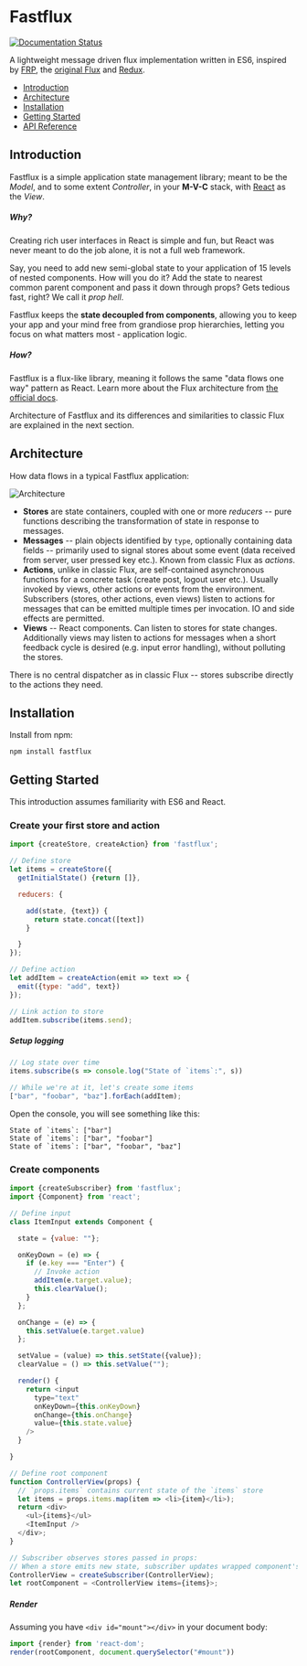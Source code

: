 # Fastflux

[![Documentation Status](http://rvikmanis.github.io/fastflux/badge.svg)](http://rvikmanis.github.io/fastflux/source.html)

A lightweight message driven flux implementation written in ES6,
inspired by [FRP](https://en.wikipedia.org/wiki/Functional_reactive_programming),
the [original Flux](https://facebook.github.io/flux/docs/overview.html)
and [Redux](https://github.com/rackt/redux).

- [Introduction](#introduction)
- [Architecture](#architecture)
- [Installation](#installation)
- [Getting Started](#getting-started)
- [API Reference](http://rvikmanis.github.io/fastflux/identifiers.html)

## Introduction

Fastflux is a simple application state management library; meant to be the *Model*, and to some extent *Controller*, in your **M-V-C** stack, with [React](https://facebook.github.io/react/) as the *View*.

##### Why?

Creating rich user interfaces in React is simple and fun, but React was never meant to do the job alone, it is not a full web framework.

Say, you need to add new semi-global state to your application of 15 levels of nested components. How will you do it? Add the state to nearest common parent component and pass it down through props? Gets tedious fast, right? We call it *prop hell*.

Fastflux keeps the **state decoupled from components**, allowing you to keep your app and your mind free from grandiose prop hierarchies, letting you focus on what matters most - application logic.

##### How?

Fastflux is a flux-like library, meaning it follows the same "data flows one way" pattern as React. Learn more about the Flux architecture from [the official docs](http://facebook.github.io/flux/docs/overview.html#content).

Architecture of Fastflux and its differences and similarities to classic Flux are explained in the next section.


## Architecture

How data flows in a typical Fastflux application:

![Architecture](http://s14.postimg.org/orljt6rbl/fastflux.png)

- **Stores** are state containers, coupled with one or more *reducers* -- pure functions describing the transformation of state in response to messages.
- **Messages** -- plain objects identified by `type`, optionally containing data fields -- primarily used to signal stores about some event (data received from server, user pressed key etc.). Known from classic Flux as *actions*.
- **Actions**, unlike in classic Flux, are self-contained asynchronous functions for a concrete task (create post, logout user etc.). Usually invoked by views, other actions or events from the environment. Subscribers (stores, other actions, even views) listen to actions for messages that can be emitted multiple times per invocation. IO and side effects are permitted.
- **Views** -- React components. Can listen to stores for state changes. Additionally views may listen to actions for messages when a short feedback cycle is desired (e.g. input error handling), without polluting the stores.

There is no central dispatcher as in classic Flux -- stores subscribe directly to the actions they need.

## Installation

Install from npm:

```plain
npm install fastflux
```

## Getting Started

This introduction assumes familiarity with ES6 and React.

### Create your first store and action

```js
import {createStore, createAction} from 'fastflux';

// Define store
let items = createStore({
  getInitialState() {return []},

  reducers: {

    add(state, {text}) {
      return state.concat([text])
    }

  }
});

// Define action
let addItem = createAction(emit => text => {
  emit({type: "add", text})
});

// Link action to store
addItem.subscribe(items.send);

```

##### Setup logging

```js
// Log state over time
items.subscribe(s => console.log("State of `items`:", s))

// While we're at it, let's create some items
["bar", "foobar", "baz"].forEach(addItem);
```

Open the console, you will see something like this:

```plain
State of `items`: ["bar"]
State of `items`: ["bar", "foobar"]
State of `items`: ["bar", "foobar", "baz"]
```

### Create components

```js
import {createSubscriber} from 'fastflux';
import {Component} from 'react';

// Define input
class ItemInput extends Component {

  state = {value: ""};

  onKeyDown = (e) => {
    if (e.key === "Enter") {
      // Invoke action
      addItem(e.target.value);
      this.clearValue();
    }
  };

  onChange = (e) => {
    this.setValue(e.target.value)
  };

  setValue = (value) => this.setState({value});
  clearValue = () => this.setValue("");

  render() {
    return <input
      type="text"
      onKeyDown={this.onKeyDown}
      onChange={this.onChange}
      value={this.state.value}
    />
  }

}

// Define root component
function ControllerView(props) {
  // `props.items` contains current state of the `items` store
  let items = props.items.map(item => <li>{item}</li>);
  return <div>
    <ul>{items}</ul>
    <ItemInput />
  </div>;
}

// Subscriber observes stores passed in props:
// When a store emits new state, subscriber updates wrapped component's prop.
ControllerView = createSubscriber(ControllerView);
let rootComponent = <ControllerView items={items}>;
```

##### Render

Assuming you have `<div id="mount"></div>` in your document body:

```js
import {render} from 'react-dom';
render(rootComponent, document.querySelector("#mount"))
```
